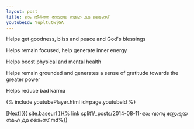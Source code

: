 ```yaml
---
layout: post
title: ഓം തീർത്ത ദേവായ നമഹ ൧൧ ടൈംസ്
youtubeId: YupltutwjGA
---
```

 
 
Helps get goodness, bliss and peace and God's blessings
 
Helps remain focused, help generate inner energy 
 
Helps boost physical and mental health 
 
Helps remain grounded and generates a sense of gratitude towards the greater power 
 
Helps reduce bad karma
 
 
 
 


{% include youtubePlayer.html id=page.youtubeId %}
 
[Next]({{ site.baseurl }}{% link  split1/_posts/2014-08-11-ഓം വാസു സ്രേഷ്ടയ നമഹ ൧൧ ടൈംസ്.md%})
 
